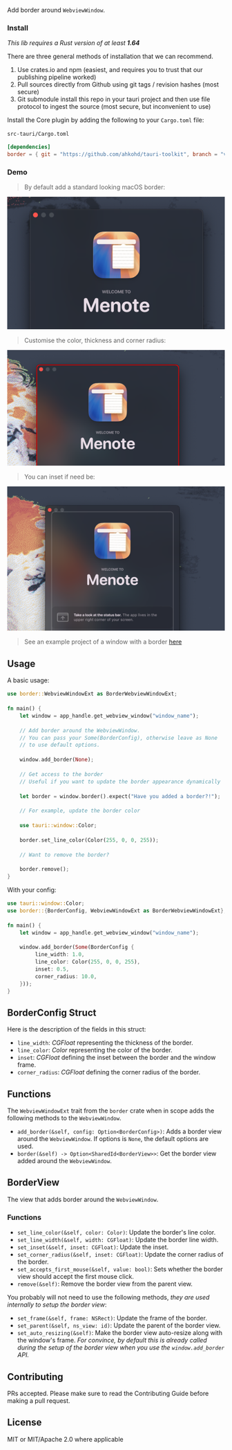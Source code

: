 Add border around `WebviewWindow`.

### Install
_This lib requires a Rust version of at least **1.64**_

There are three general methods of installation that we can recommend.

1. Use crates.io and npm (easiest, and requires you to trust that our publishing pipeline worked)
2. Pull sources directly from Github using git tags / revision hashes (most secure)
3. Git submodule install this repo in your tauri project and then use file protocol to ingest the source (most secure, but inconvenient to use)

Install the Core plugin by adding the following to your `Cargo.toml` file:

`src-tauri/Cargo.toml`
```toml
[dependencies]
border = { git = "https://github.com/ahkohd/tauri-toolkit", branch = "v2" }
```
### Demo

> By default add a standard looking macOS border:

![Border view demo](../../assets/border-demo-01.png)

> Customise the color, thickness and corner radius:

![Border view demo](../../assets/border-demo-02.png)

> You can inset if need be:

![Border view demo](../../assets/border-demo-03.png)

> See an example project of a window with a border [here](https://github.com/ahkohd/tauri-macos-window-border-example)

## Usage
A basic usage:
```rust
use border::WebviewWindowExt as BorderWebviewWindowExt;

fn main() {
    let window = app_handle.get_webview_window("window_name");

    // Add border around the WebviewWindow.
    // You can pass your Some(BorderConfig), otherwise leave as None
    // to use default options.

    window.add_border(None);

    // Get access to the border
    // Useful if you want to update the border appearance dynamically

    let border = window.border().expect("Have you added a border?!");

    // For example, update the border color

    use tauri::window::Color;

    border.set_line_color(Color(255, 0, 0, 255));

    // Want to remove the border? 

    border.remove();
}
```

With your config:

```rust
use tauri::window::Color;
use border::{BorderConfig, WebviewWindowExt as BorderWebviewWindowExt};

fn main() {
    let window = app_handle.get_webview_window("window_name");

    window.add_border(Some(BorderConfig {
         line_width: 1.0,
         line_color: Color(255, 0, 0, 255),
         inset: 0.5,
         corner_radius: 10.0,
    }));
}
```

## BorderConfig Struct
Here is the description of the fields in this struct:

- `line_width`: _CGFloat_ representing the thickness of the border.
- `line_color`: _Color_ representing the color of the border.
- `inset`: _CGFloat_ defining the inset between the border and the window frame.
- `corner_radius`: _CGFloat_ defining the corner radius of the border.

## Functions
The `WebviewWindowExt` trait from the `border` crate when in scope adds the following methods to the `WebviewWindow`.

- `add_border(&self, config: Option<BorderConfig>)`:
  Adds a border view around the `WebviewWindow`. If options is `None`, the default options are used.
- `border(&self) -> Option<SharedId<BorderView>>`:
  Get the border view added around the `WebviewWindow`.

## BorderView
The view that adds border around the `WebviewWindow`.

### Functions
- `set_line_color(&self, color: Color)`:
  Update the border's line color.
- `set_line_width(&self, width: CGFloat)`:
  Update the border line width.
- `set_inset(&self, inset: CGFloat)`:
  Update the inset.
- `set_corner_radius(&self, inset: CGFloat)`:
  Update the corner radius of the border.
- `set_accepts_first_mouse(&self, value: bool)`:
  Sets whether the border view should accept the first mouse click.
- `remove(&self)`:
  Remove the border view from the parent view.

You probably will not need to use the following methods, _they are used internally to setup the border view_:
- `set_frame(&self, frame: NSRect)`:
  Update the frame of the border.
- `set_parent(&self, ns_view: id)`:
  Update the parent of the border view.
- `set_auto_resizing(&self)`:
  Make the border view auto-resize along with the window's frame.
  _For convince, by default this is already called during the setup of the border view when you use the `window.add_border` API._


## Contributing

PRs accepted. Please make sure to read the Contributing Guide before making a pull request.

## License
MIT or MIT/Apache 2.0 where applicable

